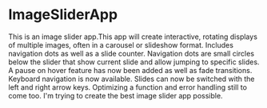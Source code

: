 # ImageSliderApp
This is an image slider app.This app will create interactive, rotating displays of multiple images, often in a carousel or slideshow format. Includes navigation dots as well as a slide counter. Navigation dots are small circles below the slider that show current slide and allow jumping to specific slides. A pause on hover feature has now been added as well as fade transitions. Keyboard navigation is now available. Slides can now be switched with the left and right arrow keys. Optimizing a function and error handling still to come too. I'm trying to create the best image slider app possible. 
